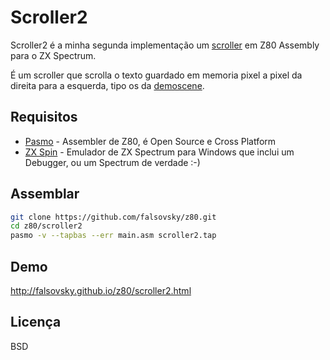 Scroller2
=========

Scroller2 é a minha segunda implementação um [scroller] em Z80 Assembly para o ZX Spectrum.

É um scroller que scrolla o texto guardado em memoria pixel a pixel da direita para a esquerda, tipo os da [demoscene].

Requisitos
-----------

* [Pasmo] - Assembler de Z80, é Open Source e Cross Platform
* [ZX Spin] - Emulador de ZX Spectrum para Windows que inclui um Debugger, ou um Spectrum de verdade :-)

Assemblar
--------------

```sh
git clone https://github.com/falsovsky/z80.git
cd z80/scroller2
pasmo -v --tapbas --err main.asm scroller2.tap
```

Demo
------
http://falsovsky.github.io/z80/scroller2.html

Licença
----

BSD

[scroller]:http://en.wikipedia.org/wiki/Scrolling#Demos
[Pasmo]:http://pasmo.speccy.org/
[ZX Spin]:http://www.zophar.net/sinclair/zx-spin.html
[demoscene]:http://en.wikipedia.org/wiki/Demoscene